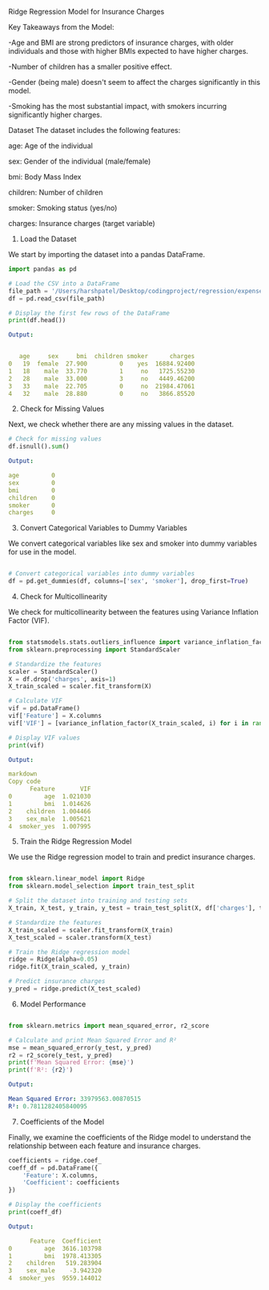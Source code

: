 Ridge Regression Model for Insurance Charges

Key Takeaways from the Model:

-Age and BMI are strong predictors of insurance charges, with older individuals and those with higher BMIs expected to have higher charges.

-Number of children has a smaller positive effect.

-Gender (being male) doesn't seem to affect the charges significantly in this model.

-Smoking has the most substantial impact, with smokers incurring significantly higher charges.


Dataset
The dataset includes the following features:

age: Age of the individual

sex: Gender of the individual (male/female)

bmi: Body Mass Index

children: Number of children

smoker: Smoking status (yes/no)

charges: Insurance charges (target variable)




1. Load the Dataset

We start by importing the dataset into a pandas DataFrame.

```python
import pandas as pd

# Load the CSV into a DataFrame
file_path = '/Users/harshpatel/Desktop/codingproject/regression/expenses.csv'
df = pd.read_csv(file_path)
```
```python
# Display the first few rows of the DataFrame
print(df.head())
```

```yaml
Output:


   age     sex     bmi  children smoker      charges
0   19  female  27.900         0    yes  16884.92400
1   18    male  33.770         1     no   1725.55230
2   28    male  33.000         3     no   4449.46200
3   33    male  22.705         0     no  21984.47061
4   32    male  28.880         0     no   3866.85520

```
2. Check for Missing Values

Next, we check whether there are any missing values in the dataset.


```python
# Check for missing values
df.isnull().sum()
```

```yaml
Output:

age         0
sex         0
bmi         0
children    0
smoker      0
charges     0
```

3. Convert Categorical Variables to Dummy Variables

We convert categorical variables like sex and smoker into dummy variables for use in the model.

```python

# Convert categorical variables into dummy variables
df = pd.get_dummies(df, columns=['sex', 'smoker'], drop_first=True)
```

4. Check for Multicollinearity

We check for multicollinearity between the features using Variance Inflation Factor (VIF).

```python

from statsmodels.stats.outliers_influence import variance_inflation_factor
from sklearn.preprocessing import StandardScaler

# Standardize the features
scaler = StandardScaler()
X = df.drop('charges', axis=1)
X_train_scaled = scaler.fit_transform(X)

# Calculate VIF
vif = pd.DataFrame()
vif['Feature'] = X.columns
vif['VIF'] = [variance_inflation_factor(X_train_scaled, i) for i in range(X_train_scaled.shape[1])]

# Display VIF values
print(vif)
```

```yaml
Output:

markdown
Copy code
      Feature       VIF
0         age  1.021030
1         bmi  1.014626
2    children  1.004466
3    sex_male  1.005621
4  smoker_yes  1.007995

```

5. Train the Ridge Regression Model


We use the Ridge regression model to train and predict insurance charges.

```python

from sklearn.linear_model import Ridge
from sklearn.model_selection import train_test_split

# Split the dataset into training and testing sets
X_train, X_test, y_train, y_test = train_test_split(X, df['charges'], test_size=0.2, random_state=42)

# Standardize the features
X_train_scaled = scaler.fit_transform(X_train)
X_test_scaled = scaler.transform(X_test)

# Train the Ridge regression model
ridge = Ridge(alpha=0.05)
ridge.fit(X_train_scaled, y_train)

# Predict insurance charges
y_pred = ridge.predict(X_test_scaled)

```

6. Model Performance

```python

from sklearn.metrics import mean_squared_error, r2_score

# Calculate and print Mean Squared Error and R²
mse = mean_squared_error(y_test, y_pred)
r2 = r2_score(y_test, y_pred)
print(f'Mean Squared Error: {mse}')
print(f'R²: {r2}')
```

```yaml
Output:

Mean Squared Error: 33979563.00870515
R²: 0.7811282405840095
```

7. Coefficients of the Model

Finally, we examine the coefficients of the Ridge model to understand the relationship between each feature and insurance charges.

```python
coefficients = ridge.coef_
coeff_df = pd.DataFrame({
    'Feature': X.columns,
    'Coefficient': coefficients
})

# Display the coefficients
print(coeff_df)

```
```yaml
Output:

      Feature  Coefficient
0         age  3616.103798
1         bmi  1978.413305
2    children   519.283904
3    sex_male    -3.942320
4  smoker_yes  9559.144012
```

